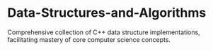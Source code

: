 # Data-Structures-and-Algorithms
Comprehensive collection of C++ data structure implementations, facilitating mastery of core computer science concepts.
